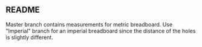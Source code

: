 ## README

Master branch contains measurements for metric breadboard. Use "Imperial" branch for an imperial breadboard since the distance of the holes is slightly different. 
